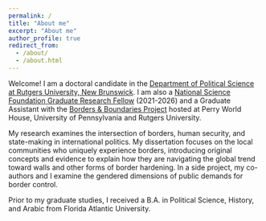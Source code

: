```yaml
---
permalink: /
title: "About me"
excerpt: "About me"
author_profile: true
redirect_from: 
  - /about/
  - /about.html
---
```


Welcome! I am a doctoral candidate in the [Department of Political Science at Rutgers University, New Brunswick](https://polisci.rutgers.edu/). I am also a [National Science Foundation Graduate Research Fellow](https://www.nsfgrfp.org/) (2021-2026) and a Graduate Assistant with the [Borders & Boundaries Project](https://global.upenn.edu/perryworldhouse/borders-and-boundaries-project) hosted at Perry World House, University of Pennsylvania and Rutgers University. 

My research examines the intersection of borders, human security, and state-making in international politics. My dissertation focuses on the local communities who uniquely experience borders, introducing original concepts and evidence to explain how they are navigating the global trend toward walls and other forms of border hardening. In a side project, my co-authors and I examine the gendered dimensions of public demands for border control. 

Prior to my graduate studies, I received a B.A. in Political Science, History, and Arabic from Florida Atlantic University.

